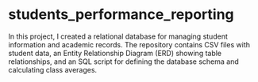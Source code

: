 # students_performance_reporting
In this project, I created a relational database for managing student information and academic records. The repository contains CSV files with student data, an Entity Relationship Diagram (ERD) showing table relationships, and an SQL script for defining the database schema and calculating class averages.
